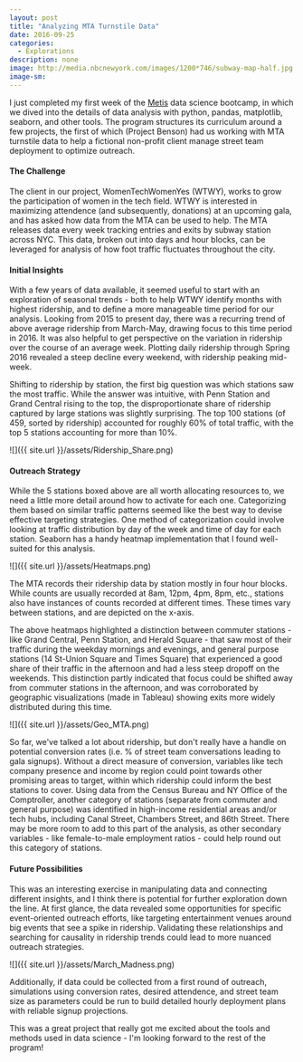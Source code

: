 ```yaml
---
layout: post
title: "Analyzing MTA Turnstile Data"
date: 2016-09-25
categories: 
  - Explorations
description: none
image: http://media.nbcnewyork.com/images/1200*746/subway-map-half.jpg
image-sm:
---
```

I just completed my first week of the [Metis](http://www.thisismetis.com/data-science-bootcamps) data science bootcamp, in which we dived into the details of data analysis with python, pandas, matplotlib, seaborn, and other tools.  The program structures its curriculum around a few projects, the first of which (Project Benson) had us working with MTA turnstile data to help a fictional non-profit client manage street team deployment to optimize outreach.

#### The Challenge

The client in our project, WomenTechWomenYes (WTWY), works to grow the participation of women in the tech field. WTWY is interested in maximizing attendence (and subsequently, donations) at an upcoming gala, and has asked how data from the MTA can be used to help. The MTA releases data every week tracking entries and exits by subway station across NYC.  This data, broken out into days and hour blocks, can be leveraged for analysis of how foot traffic fluctuates throughout the city.  

#### Initial Insights

With a few years of data available, it seemed useful to start with an exploration of seasonal trends - both to help WTWY identify months with highest ridership, and to define a more manageable time period for our analysis.  Looking from 2015 to present day, there was a recurring trend of above average ridership from March-May, drawing focus to this time period in 2016.  It was also helpful to get perspective on the variation in ridership over the course of an average week.  Plotting daily ridership through Spring 2016 revealed a steep decline every weekend, with ridership peaking mid-week.

Shifting to ridership by station, the first big question was which stations saw the most traffic.  While the answer was intuitive, with Penn Station and Grand Central rising to the top, the disproportionate share of ridership captured by large stations was slightly surprising.  The top 100 stations (of 459, sorted by ridership) accounted for roughly 60% of total traffic, with the top 5 stations accounting for more than 10%.

![]({{ site.url }}/assets/Ridership_Share.png)

#### Outreach Strategy

While the 5 stations boxed above are all worth allocating resources to, we need a little more detail around how to activate for each one. Categorizing them based on similar traffic patterns seemed like the best way to devise effective targeting strategies.  One method of categorization could involve looking at traffic distribution by day of the week and time of day for each station.  Seaborn has a handy heatmap implementation that I found well-suited for this analysis.

![]({{ site.url }}/assets/Heatmaps.png)

The MTA records their ridership data by station mostly in four hour blocks.  While counts are usually recorded at 8am, 12pm, 4pm, 8pm, etc., stations also have instances of counts recorded at different times.  These times vary between stations, and are depicted on the x-axis.

The above heatmaps highlighted a distinction between commuter stations - like Grand Central, Penn Station, and Herald Square - that saw most of their traffic during the weekday mornings and evenings, and general purpose stations (14 St-Union Square and Times Square) that experienced a good share of their traffic in the afternoon and had a less steep dropoff on the weekends.  This distinction partly indicated that focus could be shifted away from commuter stations in the afternoon, and was corroborated by geographic visualizations (made in Tableau) showing exits more widely distributed during this time.

![]({{ site.url }}/assets/Geo_MTA.png)

So far, we've talked a lot about ridership, but don't really have a handle on potential conversion rates (i.e. % of street team conversations leading to gala signups).  Without a direct measure of conversion, variables like tech company presence and income by region could point towards other promising areas to target, within which ridership could inform the best stations to cover.  Using data from the Census Bureau and NY Office of the Comptroller, another category of stations (separate from commuter and general purpose) was identified in high-income residential areas and/or tech hubs, including Canal Street, Chambers Street, and 86th Street. There may be more room to add to this part of the analysis, as other secondary variables - like female-to-male employment ratios - could help round out this category of stations.

#### Future Possibilities

This was an interesting exercise in manipulating data and connecting different insights, and I think there is potential for further exploration down the line. At first glance, the data revealed some opportunities for specific event-oriented outreach efforts, like targeting entertainment venues around big events that see a spike in ridership.  Validating these relationships and searching for causality in ridership trends could lead to more nuanced outreach strategies.  

![]({{ site.url }}/assets/March_Madness.png)

Additionally, if data could be collected from a first round of outreach, simulations using conversion rates, desired attendence, and street team size as parameters could be run to build detailed hourly deployment plans with reliable signup projections.

This was a great project that really got me excited about the tools and methods used in data science - I'm looking forward to the rest of the program!

